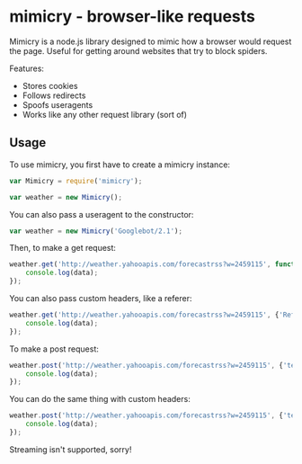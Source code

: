 mimicry - browser-like requests
===============================

Mimicry is a node.js library designed to mimic how a browser would request the page. Useful for getting around websites that try to block spiders.

Features:
 * Stores cookies
 * Follows redirects
 * Spoofs useragents
 * Works like any other request library (sort of)

Usage
-----

To use mimicry, you first have to create a mimicry instance:
```javascript
var Mimicry = require('mimicry');

var weather = new Mimicry();
```

You can also pass a useragent to the constructor:
```javascript
var weather = new Mimicry('Googlebot/2.1');
```

Then, to make a get request:
```javascript
weather.get('http://weather.yahooapis.com/forecastrss?w=2459115', function(err, data) {
	console.log(data);
});
```

You can also pass custom headers, like a referer:
```javascript
weather.get('http://weather.yahooapis.com/forecastrss?w=2459115', {'Referer': 'http://google.com/'}, function(err, data) {
	console.log(data);
});
```
To make a post request:
```javascript
weather.post('http://weather.yahooapis.com/forecastrss?w=2459115', {'test': 'data'}, function(err, data) {
	console.log(data);
});
```

You can do the same thing with custom headers:
```javascript
weather.post('http://weather.yahooapis.com/forecastrss?w=2459115', {'test': 'data'}, {'Referer': 'http://google.com/'}, function(err, data) {
	console.log(data);
});
```

Streaming isn't supported, sorry!